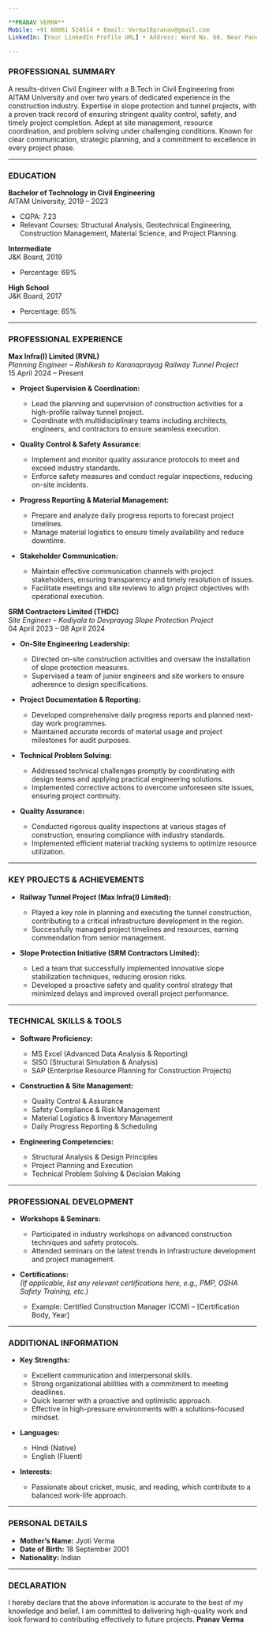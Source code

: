 ```yaml
---

**PRANAV VERMA**  
Mobile: +91 60061 524514 • Email: Verma18pranav@gmail.com  
LinkedIn: [Your LinkedIn Profile URL] • Address: Ward No. 60, Near Panchayat Ghar, Jammu, India

---
```


### PROFESSIONAL SUMMARY
A results-driven Civil Engineer with a B.Tech in Civil Engineering from AITAM University and over two years of dedicated experience in the construction industry. Expertise in slope protection and tunnel projects, with a proven track record of ensuring stringent quality control, safety, and timely project completion. Adept at site management, resource coordination, and problem solving under challenging conditions. Known for clear communication, strategic planning, and a commitment to excellence in every project phase.

---

### EDUCATION

**Bachelor of Technology in Civil Engineering**  
AITAM University, 2019 – 2023  
- CGPA: 7.23  
- Relevant Courses: Structural Analysis, Geotechnical Engineering, Construction Management, Material Science, and Project Planning.

**Intermediate**  
J&K Board, 2019  
- Percentage: 69%

**High School**  
J&K Board, 2017  
- Percentage: 65%

---

### PROFESSIONAL EXPERIENCE

**Max Infra(I) Limited (RVNL)**  
*Planning Engineer – Rishikesh to Karanaprayag Railway Tunnel Project*  
15 April 2024 – Present

- **Project Supervision & Coordination:**  
  - Lead the planning and supervision of construction activities for a high-profile railway tunnel project.
  - Coordinate with multidisciplinary teams including architects, engineers, and contractors to ensure seamless execution.
  
- **Quality Control & Safety Assurance:**  
  - Implement and monitor quality assurance protocols to meet and exceed industry standards.
  - Enforce safety measures and conduct regular inspections, reducing on-site incidents.
  
- **Progress Reporting & Material Management:**  
  - Prepare and analyze daily progress reports to forecast project timelines.
  - Manage material logistics to ensure timely availability and reduce downtime.
  
- **Stakeholder Communication:**  
  - Maintain effective communication channels with project stakeholders, ensuring transparency and timely resolution of issues.
  - Facilitate meetings and site reviews to align project objectives with operational execution.

**SRM Contractors Limited (THDC)**  
*Site Engineer – Kodiyala to Devprayag Slope Protection Project*  
04 April 2023 – 08 April 2024

- **On-Site Engineering Leadership:**  
  - Directed on-site construction activities and oversaw the installation of slope protection measures.
  - Supervised a team of junior engineers and site workers to ensure adherence to design specifications.
  
- **Project Documentation & Reporting:**  
  - Developed comprehensive daily progress reports and planned next-day work programmes.
  - Maintained accurate records of material usage and project milestones for audit purposes.
  
- **Technical Problem Solving:**  
  - Addressed technical challenges promptly by coordinating with design teams and applying practical engineering solutions.
  - Implemented corrective actions to overcome unforeseen site issues, ensuring project continuity.
  
- **Quality Assurance:**  
  - Conducted rigorous quality inspections at various stages of construction, ensuring compliance with industry standards.
  - Implemented efficient material tracking systems to optimize resource utilization.

---

### KEY PROJECTS & ACHIEVEMENTS

- **Railway Tunnel Project (Max Infra(I) Limited):**  
  - Played a key role in planning and executing the tunnel construction, contributing to a critical infrastructure development in the region.
  - Successfully managed project timelines and resources, earning commendation from senior management.

- **Slope Protection Initiative (SRM Contractors Limited):**  
  - Led a team that successfully implemented innovative slope stabilization techniques, reducing erosion risks.
  - Developed a proactive safety and quality control strategy that minimized delays and improved overall project performance.

---

### TECHNICAL SKILLS & TOOLS

- **Software Proficiency:**  
  - MS Excel (Advanced Data Analysis & Reporting)  
  - SISO (Structural Simulation & Analysis)  
  - SAP (Enterprise Resource Planning for Construction Projects)

- **Construction & Site Management:**  
  - Quality Control & Assurance  
  - Safety Compliance & Risk Management  
  - Material Logistics & Inventory Management  
  - Daily Progress Reporting & Scheduling

- **Engineering Competencies:**  
  - Structural Analysis & Design Principles  
  - Project Planning and Execution  
  - Technical Problem Solving & Decision Making

---

### PROFESSIONAL DEVELOPMENT

- **Workshops & Seminars:**  
  - Participated in industry workshops on advanced construction techniques and safety protocols.
  - Attended seminars on the latest trends in infrastructure development and project management.

- **Certifications:**  
  *(If applicable, list any relevant certifications here, e.g., PMP, OSHA Safety Training, etc.)*  
  - Example: Certified Construction Manager (CCM) – [Certification Body, Year]

---

### ADDITIONAL INFORMATION

- **Key Strengths:**  
  - Excellent communication and interpersonal skills.
  - Strong organizational abilities with a commitment to meeting deadlines.
  - Quick learner with a proactive and optimistic approach.
  - Effective in high-pressure environments with a solutions-focused mindset.

- **Languages:**  
  - Hindi (Native)  
  - English (Fluent)

- **Interests:**  
  - Passionate about cricket, music, and reading, which contribute to a balanced work-life approach.

---

### PERSONAL DETAILS

- **Mother’s Name:** Jyoti Verma  
- **Date of Birth:** 18 September 2001  
- **Nationality:** Indian

---

### DECLARATION

I hereby declare that the above information is accurate to the best of my knowledge and belief. I am committed to delivering high-quality work and look forward to contributing effectively to future projects.
**Pranav Verma**
